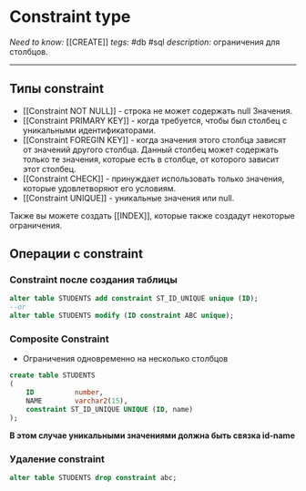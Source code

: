 # Constraint type
*Need to know:* [[CREATE]]
*tegs:* #db  #sql 
*description:* ограничения для столбцов.

---
## Типы constraint
- [[Constraint NOT NULL]] - строка не может содержать null Значения.
- [[Constraint PRIMARY KEY]] - когда требуется, чтобы был столбец с уникальными идентификаторами.
- [[Constraint FOREGIN KEY]] - когда значения этого столбца зависят от значений другого столбца. Данный столбец может содержать только те значения, которые есть в столбце, от которого зависит этот столбец.
- [[Constraint CHECK]] - принуждает использовать только значения, которые удовлетворяют его условиям.
- [[Constraint UNIQUE]] - уникальные значения или null.

Также вы можете создать [[INDEX]], которые также создадут некоторые ограничения.

## Операции с constraint

### Constraint после создания таблицы
```sql
alter table STUDENTS add constraint ST_ID_UNIQUE unique (ID);
--or
alter table STUDENTS modify (ID constraint ABC unique);
```

### Composite Constraint
- Ограничения одновременно на несколько столбцов

```sql
create table STUDENTS
(
    ID          number,
    NAME        varchar2(15),
    constraint ST_ID_UNIQUE UNIQUE (ID, name)
);
```
**В этом случае уникальными значениями должна быть связка id-name**

### Удаление constraint 
```sql
alter table STUDENTS drop constraint abc;
```


